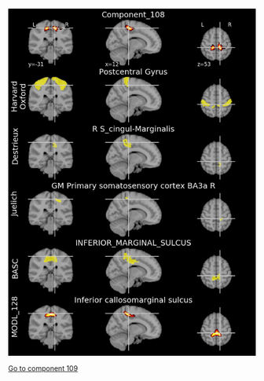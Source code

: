 ![108](preliminary/108.jpg "Component 108")

[Go to component 109](https://parietal-inria.github.io/MODL_atlas/256/109 "Component 109")
